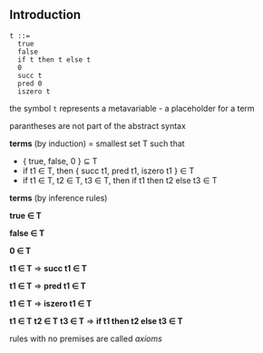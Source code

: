 ## Introduction

```
t ::=
  true
  false
  if t then t else t
  0
  succ t
  pred 0
  iszero t 
```

the symbol `t` represents a metavariable - a placeholder for a term

parantheses are not part of the abstract syntax

**terms** (by induction) = smallest set T such that

  * { true, false, 0 } &subseteq; T
  * if t1 &isin; T, then { succ t1, pred t1, iszero t1 } &isin; T
  * if t1 &isin; T, t2 &isin; T, t3 &isin; T, then if t1 then t2 else t3 &isin; T

**terms** (by inference rules)

**true &isin; T**

**false &isin; T**
 
**0 &isin; T**

**t1 &isin; T** => **succ t1 &isin; T**

**t1 &isin; T** => **pred t1 &isin; T**

**t1 &isin; T** => **iszero t1 &isin; T**

**t1 &isin; T** **t2 &isin; T** **t3 &isin; T** => **if t1 then t2 else t3 &isin; T**

rules with no premises are called *axioms*